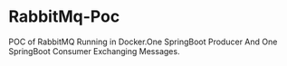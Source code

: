 # RabbitMq-Poc

POC of RabbitMQ Running in Docker.One SpringBoot Producer And One SpringBoot Consumer Exchanging Messages.
